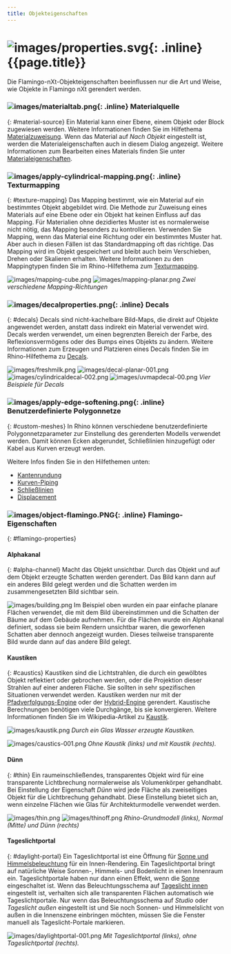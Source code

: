 ```yaml
---
title: Objekteigenschaften
---
```


#  ![images/properties.svg](images/properties.svg){: .inline} {{page.title}}
Die Flamingo-nXt-Objekteigenschaften beeinflussen nur die Art und Weise, wie Objekte in Flamingo nXt gerendert werden.

### ![images/materialtab.png](images/materialtab.png){: .inline} Materialquelle
{: #material-source}
Ein Material kann einer Ebene, einem Objekt oder Block zugewiesen werden.  Weitere Informationen finden Sie im Hilfethema [Materialzuweisung](material_assignment.html). Wenn das Material auf *Nach Objekt* eingestellt ist, werden die Materialeigenschaften auch in diesem Dialog angezeigt.  Weitere Informationen zum Bearbeiten eines Materials finden Sie unter [Materialeigenschaften](material-type-simple.html).

### ![images/apply-cylindrical-mapping.png](images/apply-cylindrical-mapping.png){: .inline} Texturmapping
{: #texture-mapping}
Das Mapping bestimmt, wie ein Material auf ein bestimmtes Objekt abgebildet wird. Die Methode zur Zuweisung eines Materials auf eine Ebene oder ein Objekt hat keinen Einfluss auf das Mapping. Für Materialien ohne dezidiertes Muster ist es normalerweise nicht nötig, das Mapping besonders zu kontrollieren. Verwenden Sie Mapping, wenn das Material eine Richtung oder ein bestimmtes Muster hat. Aber auch in diesen Fällen ist das Standardmapping oft das richtige. Das Mapping wird im Objekt gespeichert und bleibt auch beim Verschieben, Drehen oder Skalieren erhalten. Weitere Informationen zu den Mappingtypen finden Sie im Rhino-Hilfethema zum [Texturmapping](http://docs.mcneel.com/rhino/5/help/de-de/index.htm#properties/texturemapping.htm).

![images/mapping-cube.png](images/mapping-cube.png) ![images/mapping-planar.png](images/mapping-planar.png)
*Zwei verschiedene Mapping-Richtungen*

### ![images/decalproperties.png](images/decalproperties.png){: .inline} Decals
{: #decals}
Decals sind nicht-kachelbare Bild-Maps, die direkt auf Objekte angewendet werden, anstatt dass indirekt ein Material verwendet wird. Decals werden verwendet, um einen begrenzten Bereich der Farbe, des Reflexionsvermögens oder des Bumps eines Objekts zu ändern. Weitere Informationen zum Erzeugen und Platzieren eines Decals finden Sie im Rhino-Hilfethema zu [Decals](http://docs.mcneel.com/rhino/5/help/de-de/index.htm#properties/decal.htm).

![images/freshmilk.png](images/freshmilk.png) ![images/decal-planar-001.png](images/decal-planar-001.png)
![images/cylindricaldecal-002.png](images/cylindricaldecal-002.png) ![images/uvmapdecal-00.png](images/uvmapdecal-00.png)
*Vier Beispiele für Decals*

### ![images/apply-edge-softening.png](images/apply-edge-softening.png){: .inline} Benutzerdefinierte Polygonnetze
{: #custom-meshes}
In Rhino können verschiedene benutzerdefinierte Polygonnetzparameter zur Einstellung des gerenderten Modells verwendet werden. Damit können Ecken abgerundet, Schließlinien hinzugefügt oder Kabel aus Kurven erzeugt werden.

Weitere Infos finden Sie in den Hilfethemen unten:

* [Kantenrundung](http://docs.mcneel.com/rhino/5/help/de-de/index.htm#commands/applyedgesoftening.htm)
* [Kurven-Piping](http://docs.mcneel.com/rhino/5/help/de-de/index.htm#commands/applycurvepiping.htm)
* [Schließlinien](http://docs.mcneel.com/rhino/5/help/de-de/index.htm#commands/applyshutlining.htm)
* [Displacement](http://docs.mcneel.com/rhino/5/help/de-de/index.htm#commands/applydisplacement.htm)

### ![images/object-flamingo.PNG](images/object-flamingo.PNG){: .inline} Flamingo-Eigenschaften
{: #flamingo-properties}

#### Alphakanal
{: #alpha-channel}
Macht das Objekt unsichtbar. Durch das Objekt und auf dem Objekt erzeugte Schatten werden gerendert. Das Bild kann dann auf ein anderes Bild gelegt werden und die Schatten werden im zusammengesetzten Bild sichtbar sein.

![images/building.png](images/building.png)
Im Beispiel oben wurden ein paar einfache planare Flächen verwendet, die mit dem Bild übereinstimmen und die Schatten der Bäume auf dem Gebäude aufnehmen. Für die Flächen wurde ein Alphakanal definiert, sodass sie beim Rendern unsichtbar waren, die geworfenen Schatten aber dennoch angezeigt wurden. Dieses teilweise transparente Bild wurde dann auf das andere Bild gelegt.

#### Kaustiken
{: #caustics}
Kaustiken sind die Lichtstrahlen, die durch ein gewölbtes Objekt reflektiert oder gebrochen werden, oder die Projektion dieser Strahlen auf einer anderen Fläche. Sie sollten in sehr spezifischen Situationen verwendet werden. Kaustiken werden nur mit der [Pfadverfolgungs-Engine](render-tab.html#path-tracer) oder der [Hybrid-Engine](render-tab.html#hybrid) gerendert.  Kaustische Berechnungen benötigen viele Durchgänge, bis sie konvergieren. Weitere Informationen finden Sie im Wikipedia-Artikel zu [Kaustik](https://de.wikipedia.org/wiki/Kaustik_(Optik)).

![images/kaustik.png](images/kaustik.png)
*Durch ein Glas Wasser erzeugte Kaustiken.*

![images/caustics-001.png](images/caustics-001.png)
*Ohne Kaustik (links) und mit Kaustik (rechts).*

#### Dünn
{: #thin}
Ein raumeinschließendes, transparentes Objekt wird für eine transparente Lichtbrechung normalerweise als Volumenkörper gehandhabt. Bei Einstellung der Eigenschaft *Dünn* wird jede Fläche als zweiseitiges Objekt für die Lichtbrechung gehandhabt. Diese Einstellung bietet sich an, wenn einzelne Flächen wie Glas für Architekturmodelle verwendet werden.

![images/thin.png](images/thin.png) ![images/thinoff.png](images/thinoff.png)
*Rhino-Grundmodell (links), Normal (Mitte) und Dünn (rechts)*

#### Tageslichtportal
{: #daylight-portal}
Ein Tageslichtportal ist eine Öffnung für [Sonne und Himmelsbeleuchtung](lighting-tab.html#interior-daylight) für ein Innen-Rendering. Ein Tageslichtportal bringt auf natürliche Weise Sonnen-, Himmels- und Bodenlicht in einen Innenraum ein. Tageslichtportale haben nur dann einen Effekt, wenn die [Sonne](sun-and-sky-tabs.html#sun) eingeschaltet ist. Wenn das Beleuchtungsschema auf [Tageslicht innen](lighting-tab.html#interior-daylight) eingestellt ist, verhalten sich alle transparenten Flächen automatisch wie Tageslichtportale. Nur wenn das Beleuchtungsschema auf *Studio* oder *Tageslicht außen* eingestellt ist und Sie noch Sonnen- und Himmelslicht von außen in die Innenszene einbringen möchten, müssen Sie die Fenster manuell als Tageslicht-Portale markieren.

![images/daylightportal-001.png](images/daylightportal-001.png)
*Mit Tageslichtportal (links), ohne Tageslichtportal (rechts).*